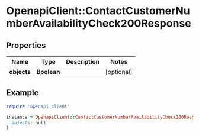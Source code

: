 # OpenapiClient::ContactCustomerNumberAvailabilityCheck200Response

## Properties

| Name | Type | Description | Notes |
| ---- | ---- | ----------- | ----- |
| **objects** | **Boolean** |  | [optional] |

## Example

```ruby
require 'openapi_client'

instance = OpenapiClient::ContactCustomerNumberAvailabilityCheck200Response.new(
  objects: null
)
```

